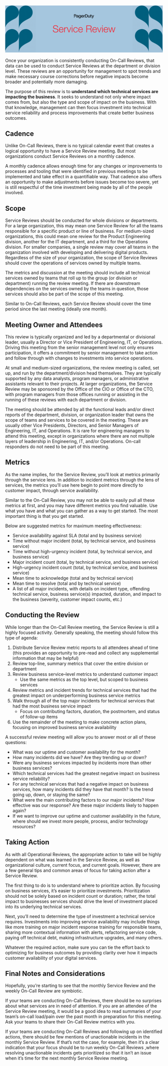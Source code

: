 ![Service Review](../assets/img/headers/OpsReviews-Service.png)

Once your organization is consistently conducting On-Call Reviews, that data can be used to conduct Service Reviews at the department or division level. These reviews are an opportunity for management to spot trends and make necessary course corrections before negative impacts become broader and potentially more damaging.

The purpose of this review is to **understand which technical services are impacting the business**. It seeks to understand not only where impact comes from, but also the type and scope of impact on the business. With that knowledge, management can then focus investment into technical service reliability and process improvements that create better business outcomes.

## Cadence
Unlike On-Call Reviews, there is no typical calendar event that creates a logical opportunity to have a Service Review meeting. But most organizations conduct Service Reviews on a monthly cadence.

A monthly cadence allows enough time for any changes or improvements to processes and tooling that were identified in previous meetings to be implemented and take effect in a quantifiable way. That cadence also offers an opportunity to make adjustments before issues become too severe, yet is still respectful of the time investment being made by all of the people involved.


## Scope
Service Reviews should be conducted for whole divisions or departments. For a large organization, this may mean one Service Review for all the teams responsible for a specific product or line of business. For medium-sized organizations, this could mean one review for the Product Engineering division, another for the IT department, and a third for the Operations division. For smaller companies, a single review may cover all teams in the organization involved with developing and delivering digital products. Regardless of the size of your organization, the scope of Service Reviews should cover the operations of services owned by multiple teams.

The metrics and discussion at the meeting should include all technical services owned by teams that roll up to the group (or division or department) running the review meeting. If there are downstream dependencies on the services owned by the teams in question, those services should also be part of the scope of this meeting.

Similar to On-Call Reviews, each Service Review should cover the time period since the last meeting (ideally one month).

## Meeting Owner and Attendees
This review is typically organized and led by a departmental or divisional leader, usually a Director or Vice President of Engineering, IT, or Operations. Driving this meeting from the senior management level not only ensures participation, it offers a commitment by senior management to take action and follow through with changes to investments into service operations.

At small and medium-sized organizations, the review meeting is called, set up, and run by the department/division head themselves. They are typically supported by any data analysts, program managers, or administrative assistants relevant to their projects. At larger organizations, the Service Review may be sponsored by the Office of the CIO or Office of the CTO, with program managers from those offices running or assisting in the running of these reviews with each department or division.

The meeting should be attended by all the functional leads and/or direct reports of the department, division, or organization leader that owns the scope of teams and services to be covered in the meeting. These are usually other Vice Presidents, Directors, and Senior Managers of Engineering, IT, and Operations. It is rare for engineering managers to attend this meeting, except in organizations where there are not multiple layers of leadership in Engineering, IT, and/or Operations. On-call responders do not need to be part of this meeting.

## Metrics
As the name implies, for the Service Review, you’ll look at metrics primarily through the service lens. In addition to incident metrics through the lens of services, the metrics you’ll use here begin to point more directly to customer impact, through service availability.

Similar to the On-Call Review, you may not be able to easily pull all these metrics at first, and you may have different metrics you find valuable. Use what you have and what you can gather as a way to get started. The most important thing is that you get started.

Below are suggested metrics for maximum meeting effectiveness:

* Service availability against SLA (total and by business service)
* Time without major incident (total, by technical service, and business service)
* Time without high-urgency incident (total, by technical service, and business service)
* Major incident count (total, by technical service, and business service)
* High-urgency incident count (total, by technical service, and business service)
* Mean time to acknowledge (total and by technical service)
* Mean time to resolve (total and by technical service)
* A list of all major incidents, with details on incident type, offending technical service, business service(s) impacted, duration, and impact to the business (severity, customer impact counts, etc.)


## Conducting the Review
While longer than the On-Call Review meeting, the Service Review is still a highly focused activity. Generally speaking, the meeting should follow this type of agenda:

1. Distribute Service Review metric reports to all attendees ahead of time (this provides an opportunity to pre-read and collect any supplemental information that may be helpful)
1. Review top-line, summary metrics that cover the entire division or department
1. Review business service–level metrics to understand customer impact
     * Use the same metrics as the top level, but scoped to business services
1. Review metrics and incident trends for technical services that had the greatest impact on underperforming business service metrics
1. Walk through all of the top major incidents for technical services that had the most business service impact
     * Focus on contributing factors, duration, the postmortem, and status of follow-up items
1. Use the remainder of the meeting to make concrete action plans, focusing on improved business service availability

A successful review meeting will allow you to answer most or all of these questions:

* What was our uptime and customer availability for the month?
* How many incidents did we have? Are they trending up or down?
* Were any business services impacted by incidents more than other business services?
* Which technical services had the greatest negative impact on business service reliability?
* For any technical services that had a negative impact on business services, how many incidents did they have that month? Is the trend going up, down, or staying the same?
* What were the main contributing factors to our major incidents? How effective was our response? Are these major incidents likely to happen again?
* If we want to improve our uptime and customer availability in the future, where should we invest more people, process, and/or technology resources?

## Taking Action
As with all Operational Reviews, the appropriate action to take will be highly dependent on what was learned in the Service Review, as well as organizational culture, current focus, and current goals. However, there are a few general tips and common areas of focus for taking action after a Service Review.

The first thing to do is to understand where to prioritize action. By focusing on business services, it’s easier to prioritize investments. Prioritization should not be solely based on incident count or duration; rather, the total impact to businesses services should drive the level of investment placed into its underlying technical services.

Next, you’ll need to determine the type of investment a technical service requires. Investments into improving service availability may include things like more training on major incident response training for responsible teams, sharing more contextual information with alerts, refactoring service code, paying off technical debt, making infrastructure upgrades, and many others.

Whatever the required action, make sure you can tie the effort back to optimizing for business outcomes by providing clarity over how it impacts customer availability of your digital services.


## Final Notes and Considerations
Hopefully, you’re starting to see that the monthly Service Review and the weekly On-Call Review are symbiotic. 

If your teams are conducting On-Call Reviews, there should be no surprises about what services are in need of attention. If you are an attendee of the Service Review meeting, it would be a good idea to read summaries of your team’s on-call load/pain over the past month in preparation for this meeting. Ask your teams to share their On-Call Review metrics with you.

If your teams are conducting On-Call Reviews and following up on identified actions, there should be few mentions of unactionable incidents in the monthly Service Review. If that’s not the case, for example, then it’s a clear indication that your focus should be to run weekly On-Call Reviews ,where resolving unactionable incidents gets prioritized so that it isn’t an issue when it’s time for the next monthly Service Review meeting.
